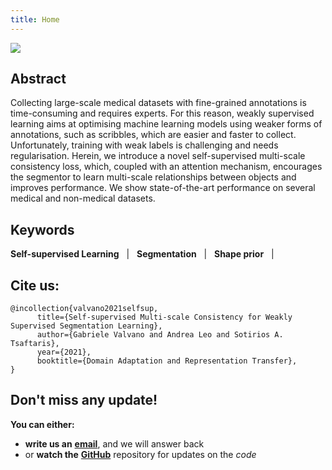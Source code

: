 ```yaml
---
title: Home
---
```


<img src="{{site.baseurl}}/images/banner.png">

## Abstract

[comment]: <> (<img align="right" src="https://github.com/vios-s/multiscale-pyag/blob/master/method.pdf" width=100>)

Collecting large-scale medical datasets with fine-grained annotations is time-consuming and requires experts. For this reason, weakly supervised learning aims at optimising machine learning models using weaker forms of annotations, such as scribbles, which are easier and faster to collect. Unfortunately, training with weak labels is challenging and needs regularisation. Herein, we introduce a novel self-supervised multi-scale consistency loss, which, coupled with an attention mechanism, encourages the segmentor to learn multi-scale relationships between objects and improves performance. We show state-of-the-art performance on several medical and non-medical datasets.

## Keywords
**Self-supervised Learning** &nbsp; | &nbsp;
**Segmentation** &nbsp; | &nbsp;
**Shape prior** &nbsp; | &nbsp;

## Cite us:
```
@incollection{valvano2021selfsup,
      title={Self-supervised Multi-scale Consistency for Weakly Supervised Segmentation Learning}, 
      author={Gabriele Valvano and Andrea Leo and Sotirios A. Tsaftaris},
      year={2021},
      booktitle={Domain Adaptation and Representation Transfer},
}
```

## Don't miss any update!
**You can either:**
 - **write us an** [**email**](https://vios-s.github.io/multiscale-pyag/contacts), and we will answer back
 - or **watch the** [**GitHub**](https://github.com/gvalvano/multiscale-pyag) repository for updates on the *code*

